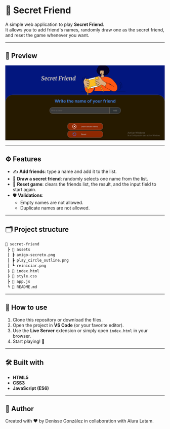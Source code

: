 # 🎁 Secret Friend

A simple web application to play **Secret Friend**.  
It allows you to add friend's names, randomly draw one as the secret friend, and reset the game whenever you want.

---

## 📸 Preview

![App preview](assets/preview.png)

---

## ⚙️ Features

- ✍️ **Add friends**: type a name and add it to the list.  
- 🎲 **Draw a secret friend**: randomly selects one name from the list.  
- 🔄 **Reset game**: clears the friends list, the result, and the input field to start again.  
- 🛡️ **Validations**:
  - Empty names are not allowed.  
  - Duplicate names are not allowed.  

---

## 🗂️ Project structure


```bash
📂 secret-friend
 ┣ 📂 assets
 ┃ ┣ amigo-secreto.png
 ┃ ┣ play_circle_outline.png
 ┃ ┗ reiniciar.png
 ┣ 📜 index.html
 ┣ 📜 style.css
 ┣ 📜 app.js
 ┗ 📜 README.md
 ```

---

## 🚀 How to use

1. Clone this repository or download the files.  
2. Open the project in **VS Code** (or your favorite editor).  
3. Use the **Live Server** extension or simply open `index.html` in your browser.  
4. Start playing! 🎉  

---

## 🛠️ Built with

- **HTML5**  
- **CSS3**  
- **JavaScript (ES6)**  

---

## 🙌 Author

Created with ❤️ by Denisse González in collaboration with Alura Latam.  